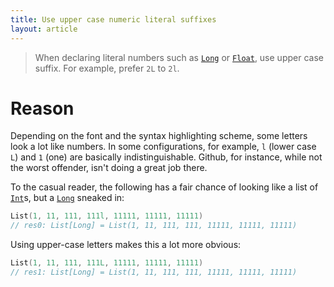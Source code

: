 ```yaml
---
title: Use upper case numeric literal suffixes
layout: article
---
```


> When declaring literal numbers such as [`Long`] or [`Float`], use upper case suffix. For example, prefer `2L` to `2l`.

# Reason

Depending on the font and the syntax highlighting scheme, some letters look a lot like numbers. In some configurations, for example, `l` (lower case `L`) and `1` (one) are basically indistinguishable. Github, for instance, while not the worst offender, isn't doing a great job there.

To the casual reader, the following has a fair chance of looking like a list of [`Int`]s, but a [`Long`] sneaked in:

```scala
List(1, 11, 111, 111l, 11111, 11111, 11111)
// res0: List[Long] = List(1, 11, 111, 111, 11111, 11111, 11111)
```

Using upper-case letters makes this a lot more obvious:

```scala
List(1, 11, 111, 111L, 11111, 11111, 11111)
// res1: List[Long] = List(1, 11, 111, 111, 11111, 11111, 11111)
```

[`Long`]:https://www.scala-lang.org/api/2.12.8/scala/Long.html
[`Float`]:https://www.scala-lang.org/api/2.12.8/scala/Float.html
[`Int`]:https://www.scala-lang.org/api/2.12.8/scala/Int.html

